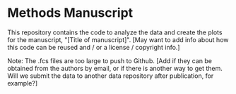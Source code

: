 # Methods Manuscript

This repository contains the code to analyze the data and create the plots for the manuscript, "[Title of manuscript]". [May want to add info about how this code can be reused and / or a license / copyright info.]

Note: The .fcs files are too large to push to Github. [Add if they can be obtained from the authors by email, or if there is another way to get them. Will we submit the data to another data repository after publication, for example?]
